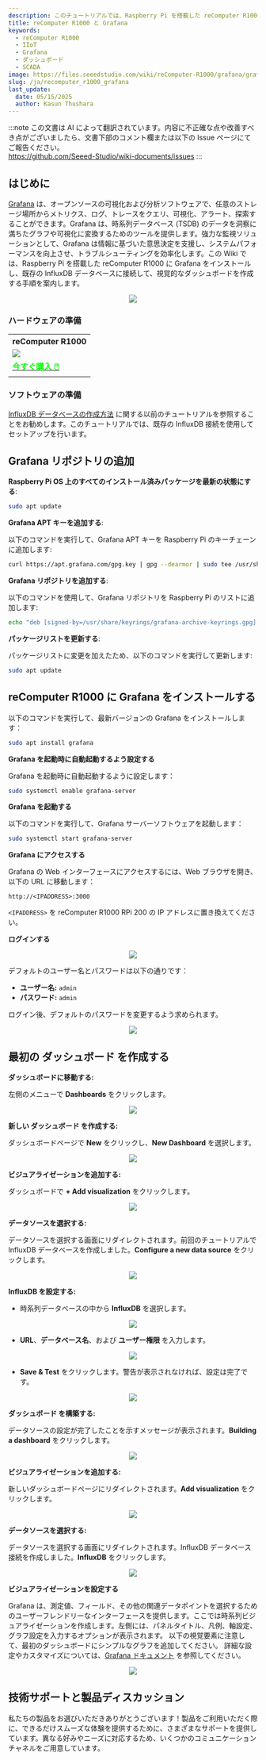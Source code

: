 ```yaml
---
description: このチュートリアルでは、Raspberry Pi を搭載した reComputer R1000 に Grafana をインストールする手順を案内します。また、Grafana を既存の InfluxDB データベースに接続し、詳細で視覚的なダッシュボードを作成する方法も紹介します。
title: reComputer R1000 と Grafana
keywords:
  - reComputer R1000
  - IIoT
  - Grafana
  - ダッシュボード
  - SCADA
image: https://files.seeedstudio.com/wiki/reComputer-R1000/grafana/grafana2.gif
slug: /ja/recomputer_r1000_grafana
last_update:
  date: 05/15/2025
  author: Kasun Thushara
---
```

:::note
この文書は AI によって翻訳されています。内容に不正確な点や改善すべき点がございましたら、文書下部のコメント欄または以下の Issue ページにてご報告ください。  
https://github.com/Seeed-Studio/wiki-documents/issues
:::

## はじめに

[Grafana](https://grafana.com/oss/grafana/) は、オープンソースの可視化および分析ソフトウェアで、任意のストレージ場所からメトリクス、ログ、トレースをクエリ、可視化、アラート、探索することができます。Grafana は、時系列データベース (TSDB) のデータを洞察に満ちたグラフや可視化に変換するためのツールを提供します。強力な監視ソリューションとして、Grafana は情報に基づいた意思決定を支援し、システムパフォーマンスを向上させ、トラブルシューティングを効率化します。この Wiki では、Raspberry Pi を搭載した reComputer R1000 に Grafana をインストールし、既存の InfluxDB データベースに接続して、視覚的なダッシュボードを作成する手順を案内します。

<center><img width={600} src="https://files.seeedstudio.com/wiki/reComputer-R1000/grafana/grafana2.gif" /></center>

### ハードウェアの準備

<div class="table-center">
	<table class="table-nobg">
    <tr class="table-trnobg">
      <th class="table-trnobg">reComputer R1000</th>
		</tr>
    <tr class="table-trnobg"></tr>
		<tr class="table-trnobg">
			<td class="table-trnobg"><div style={{textAlign:'center'}}><img src="https://files.seeedstudio.com/wiki/reComputer-R1000/recomputer_r_images/01.png" style={{width:300, height:'auto'}}/></div></td>
		</tr>
    <tr class="table-trnobg"></tr>
		<tr class="table-trnobg">
			<td class="table-trnobg"><div class="get_one_now_container" style={{textAlign: 'center'}}><a class="get_one_now_item" href="https://www.seeedstudio.com/reComputer-R1025-10-p-5895.html" target="_blank">
              <strong><span><font color={'FFFFFF'} size={"4"}> 今すぐ購入 🖱️</font></span></strong>
          </a></div></td>
        </tr>
    </table>
    </div>

### ソフトウェアの準備

[InfluxDB データベースの作成方法](https://wiki.seeedstudio.com/ja/recomputer_r1000_node_red_influxdb/) に関する以前のチュートリアルを参照することをお勧めします。このチュートリアルでは、既存の InfluxDB 接続を使用してセットアップを行います。

## Grafana リポジトリの追加

**Raspberry Pi OS 上のすべてのインストール済みパッケージを最新の状態にする**:

```bash
sudo apt update
```

**Grafana APT キーを追加する**:

以下のコマンドを実行して、Grafana APT キーを Raspberry Pi のキーチェーンに追加します:

```bash
curl https://apt.grafana.com/gpg.key | gpg --dearmor | sudo tee /usr/share/keyrings/grafana-archive-keyrings.gpg >/dev/null
```

**Grafana リポジトリを追加する**:

以下のコマンドを使用して、Grafana リポジトリを Raspberry Pi のリストに追加します:

```bash
echo "deb [signed-by=/usr/share/keyrings/grafana-archive-keyrings.gpg] https://apt.grafana.com stable main" | sudo tee /etc/apt/sources.list.d/grafana.list
```

**パッケージリストを更新する**:

パッケージリストに変更を加えたため、以下のコマンドを実行して更新します:

```bash
sudo apt update
```

## reComputer R1000 に Grafana をインストールする

以下のコマンドを実行して、最新バージョンの Grafana をインストールします：

```bash
sudo apt install grafana
```

**Grafana を起動時に自動起動するよう設定する**

Grafana を起動時に自動起動するように設定します：

```bash
sudo systemctl enable grafana-server
```

**Grafana を起動する**

以下のコマンドを実行して、Grafana サーバーソフトウェアを起動します：

```bash
sudo systemctl start grafana-server
```

**Grafana にアクセスする**

Grafana の Web インターフェースにアクセスするには、Web ブラウザを開き、以下の URL に移動します：

```
http://<IPADDRESS>:3000
```

`<IPADDRESS>` を reComputer R1000 RPi 200 の IP アドレスに置き換えてください。

**ログインする**

<center><img width={600} src="https://files.seeedstudio.com/wiki/reComputer-R1000/grafana/login.PNG" /></center>

デフォルトのユーザー名とパスワードは以下の通りです：

- **ユーザー名:** `admin`
- **パスワード:** `admin`

ログイン後、デフォルトのパスワードを変更するよう求められます。

<center><img width={600} src="https://files.seeedstudio.com/wiki/reComputer-R1000/grafana/updatepsw.PNG" /></center>

## 最初の ダッシュボード を作成する

**ダッシュボードに移動する:**
   
左側のメニューで **Dashboards** をクリックします。

<center><img width={600} src="https://files.seeedstudio.com/wiki/reComputer-R1000/grafana/dashboard1.PNG" /></center>

**新しい ダッシュボード を作成する:**
   
ダッシュボードページで **New** をクリックし、**New Dashboard** を選択します。

<center><img width={600} src="https://files.seeedstudio.com/wiki/reComputer-R1000/grafana/dashboard2.PNG" /></center>

**ビジュアライゼーションを追加する:**
   
ダッシュボードで **+ Add visualization** をクリックします。

<center><img width={600} src="https://files.seeedstudio.com/wiki/reComputer-R1000/grafana/dashboard3.PNG" /></center>

**データソースを選択する:**
   
データソースを選択する画面にリダイレクトされます。前回のチュートリアルで InfluxDB データベースを作成しました。**Configure a new data source** をクリックします。

<center><img width={600} src="https://files.seeedstudio.com/wiki/reComputer-R1000/grafana/configuresource.PNG" /></center>

**InfluxDB を設定する:**
   
   - 時系列データベースの中から **InfluxDB** を選択します。
<center><img width={600} src="https://files.seeedstudio.com/wiki/reComputer-R1000/grafana/addsource.PNG" /></center>

   - **URL**、**データベース名**、および **ユーザー権限** を入力します。
  
<center><img width={600} src="https://files.seeedstudio.com/wiki/reComputer-R1000/grafana/configuresource2.PNG" /></center>

   - **Save & Test** をクリックします。警告が表示されなければ、設定は完了です。

<center><img width={600} src="https://files.seeedstudio.com/wiki/reComputer-R1000/grafana/saveandtest.PNG" /></center>

**ダッシュボード を構築する:**
   
データソースの設定が完了したことを示すメッセージが表示されます。**Building a dashboard** をクリックします。

<center><img width={600} src="https://files.seeedstudio.com/wiki/reComputer-R1000/grafana/saveandtest2.png" /></center>

**ビジュアライゼーションを追加する:**
   
新しいダッシュボードページにリダイレクトされます。**Add visualization** をクリックします。

<center><img width={600} src="https://files.seeedstudio.com/wiki/reComputer-R1000/grafana/dashboard3.PNG" /></center>

**データソースを選択する:**
   
データソースを選択する画面にリダイレクトされます。InfluxDB データベース接続を作成しました。**InfluxDB** をクリックします。

<center><img width={600} src="https://files.seeedstudio.com/wiki/reComputer-R1000/grafana/datasource.PNG" /></center>

**ビジュアライゼーションを設定する**

Grafana は、測定値、フィールド、その他の関連データポイントを選択するためのユーザーフレンドリーなインターフェースを提供します。ここでは時系列ビジュアライゼーションを作成します。左側には、パネルタイトル、凡例、軸設定、グラフ設定を入力するオプションが表示されます。
以下の視覚要素に注意して、最初のダッシュボードにシンプルなグラフを追加してください。
詳細な設定やカスタマイズについては、[Grafana ドキュメント](https://grafana.com/docs/grafana/latest/panels-visualizations/visualizations/) を参照してください。

<center><img width={600} src="https://files.seeedstudio.com/wiki/reComputer-R1000/grafana/grafana.gif" /></center>

## 技術サポートと製品ディスカッション

私たちの製品をお選びいただきありがとうございます！製品をご利用いただく際に、できるだけスムーズな体験を提供するために、さまざまなサポートを提供しています。異なる好みやニーズに対応するため、いくつかのコミュニケーションチャネルをご用意しています。

<div class="button_tech_support_container">
<a href="https://forum.seeedstudio.com/" class="button_forum"></a> 
<a href="https://www.seeedstudio.com/contacts" class="button_email"></a>
</div>

<div class="button_tech_support_container">
<a href="https://discord.gg/eWkprNDMU7" class="button_discord"></a> 
<a href="https://github.com/Seeed-Studio/wiki-documents/discussions/69" class="button_discussion"></a>
</div>
